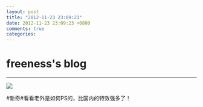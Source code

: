 ```yaml
---
layout: post
title: "2012-11-23 23:09:23"
date: 2012-11-23 23:09:23 +0800
comments: true
categories: 
---
```


# freeness's blog

----------

![](http://okqmqrbgo.bkt.clouddn.com/201211232309231.jpg)

>
\#新奇\#看看老外是如何PS的，比国内的特效强多了！